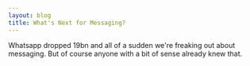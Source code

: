 ```yaml
---
layout: blog
title: What's Next for Messaging?
---
```


Whatsapp dropped 19bn and all of a sudden we're freaking out about messaging. But of course anyone with a bit of sense already knew that.
